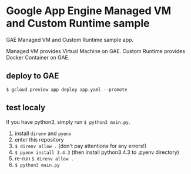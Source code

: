 # Google App Engine Managed VM and Custom Runtime sample

GAE Managed VM and Custom Runtime sample app.

Managed VM provides Virtual Machine on GAE. Custom Runtime provides Docker Container on GAE.


## deploy to GAE

`$ gcloud preview app deploy app.yaml --promote`

## test localy

If you have python3, simply run `$ python3 main.py`.

1. install `direnv` and `pyenv`
2. enter this repository
3. `$ direnv allow .` (don't pay attentions for any errors!)
4. `$ pyenv install 3.4.3` (then install python3.4.3 to .pyenv directory)
5. re-run `$ direnv allow .`
6. `$ python3 main.py`
